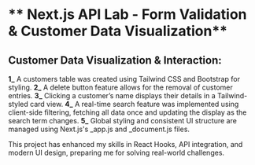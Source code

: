 # ** Next.js API Lab - Form Validation & Customer Data Visualization**

## Customer Data Visualization & Interaction:

**1_** A customers table was created using Tailwind CSS and Bootstrap for styling.
**2_** A delete button feature allows for the removal of customer entries.
**3_** Clicking a customer’s name displays their details in a Tailwind-styled card view.
**4_** A real-time search feature was implemented using client-side filtering, fetching all data once and updating the display as the search term changes.
**5_** Global styling and consistent UI structure are managed using Next.js's _app.js and _document.js files.

This project has enhanced my skills in React Hooks, API integration, and modern UI design, preparing me for solving real-world challenges.